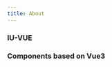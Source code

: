 ```yaml
---
title: About
---
```


<div class="text-center mt-20px">
  <div i-carbon-dicom-overlay class="text-4xl -mb-6 m-auto" />
  <h3>IU-VUE</h3>
  <h3>Components based on Vue3</h3>
  <a class="icon-btn mx-2" rel="noreferrer" href="https://github.com/iu-night/iu-ui" target="_blank" title="GitHub">
      <div i-carbon-logo-github text-30px />
    </a>
</div>
